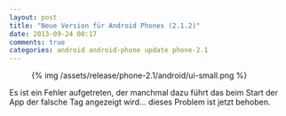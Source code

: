 ```yaml
---
layout: post
title: "Neue Version für Android Phones (2.1.2)"
date: 2013-09-24 00:17
comments: true
categories: android android-phone update phone-2.1
---
```


<figure class="left">
	{% img /assets/release/phone-2.1/android/ui-small.png  %}
</figure>

Es ist ein Fehler aufgetreten, der manchmal dazu führt das beim Start der
App der falsche Tag angezeigt wird... dieses Problem ist jetzt behoben.
